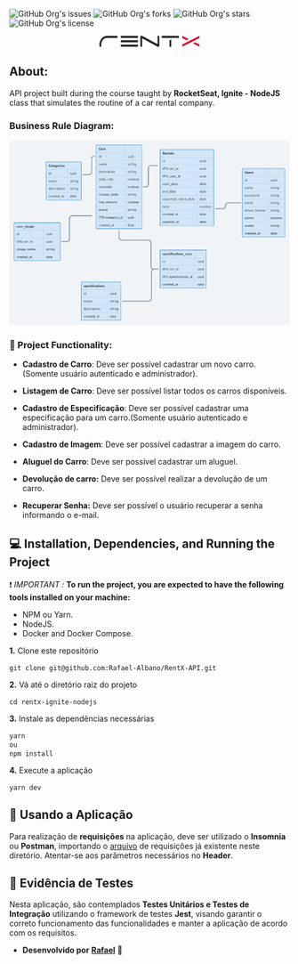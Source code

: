 
![GitHub Org's issues](https://img.shields.io/github/issues/Rafael-Albano/RentX-API)
![GitHub Org's forks](https://img.shields.io/github/forks/Rafael-Albano/RentX-API)
![GitHub Org's stars](https://img.shields.io/github/stars/Rafael-Albano/RentX-API)
![GitHub Org's license](https://img.shields.io/github/license/Rafael-Albano/RentX-API)
<p align="center">
  <img src=assets/rentx_logo.png>
</p>

## About: 

API project built during the course taught by **RocketSeat, Ignite - NodeJS** class that simulates the routine of a car rental company.

### Business Rule Diagram:

<p align="center">
  <img src=assets/1571029149847-attachment.png>
</p>

### :page_with_curl: Project Functionality: 

- **Cadastro de Carro**: Deve ser possível cadastrar um novo carro.(Somente usuário autenticado e administrador).

- **Listagem de Carro**: Deve ser possível listar todos os carros disponíveis.

- **Cadastro de Especificação**: Deve ser possível cadastrar uma especificação para um carro.(Somente usuário autenticado e administrador).

- **Cadastro de Imagem**: Deve ser possível cadastrar a imagem do carro.

- **Aluguel do Carro**: Deve ser possível cadastrar um aluguel.

- **Devolução de carro:** Deve ser possível realizar a devolução de um carro.

- **Recuperar Senha:** Deve ser possível o usuário recuperar a senha informando o e-mail.





## 💻 Installation, Dependencies, and Running the Project
:exclamation: *IMPORTANT :*  **To run the project, you are expected to have the following tools installed on your machine:**

* NPM ou Yarn.
* NodeJS.
* Docker and Docker Compose.

**1.** Clone este repositório 
```
git clone git@github.com:Rafael-Albano/RentX-API.git
``` 
**2.** Vá até o diretório raiz do projeto
```
cd rentx-ignite-nodejs
``` 
**3.** Instale as dependências necessárias
```
yarn 
ou
npm install
```
**4.** Execute a aplicação
```
yarn dev
```

## :floppy_disk: Usando a Aplicação
Para realização de **requisições** na aplicação, deve ser utilizado o **Insomnia** ou **Postman**, importando o [arquivo](insomnia_requests) de requisições já existente neste diretório.
Atentar-se aos parâmetros necessários no **Header**.

## :syringe: Evidência de Testes
Nesta aplicação, são contemplados **Testes Unitários e Testes de Integração** utilizando o framework de testes **Jest**, visando garantir o correto funcionamento das funcionalidades e manter a aplicação de acordo com os requisitos. <br/>

- **Desenvolvido por** [**Rafael**](https://www.linkedin.com/in/rafael-luis-albano/) 🤖
